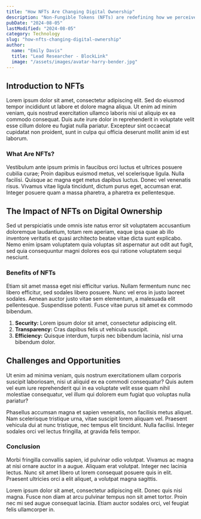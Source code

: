 ```yaml
---
title: "How NFTs Are Changing Digital Ownership"
description: "Non-Fungible Tokens (NFTs) are redefining how we perceive and handle digital ownership across various industries."
pubDate: "2024-08-05"
lastModified: "2024-08-05"
category: Technology
slug: "how-nfts-changing-digital-ownership"
author:
  name: "Emily Davis"
  title: "Lead Researcher - BlockLink"
  image: "/assets/images/avatar-harry-bender.jpg"
---
```


## Introduction to NFTs

Lorem ipsum dolor sit amet, consectetur adipiscing elit. Sed do eiusmod tempor incididunt ut labore et dolore magna aliqua. Ut enim ad minim veniam, quis nostrud exercitation ullamco laboris nisi ut aliquip ex ea commodo consequat. Duis aute irure dolor in reprehenderit in voluptate velit esse cillum dolore eu fugiat nulla pariatur. Excepteur sint occaecat cupidatat non proident, sunt in culpa qui officia deserunt mollit anim id est laborum.

### What Are NFTs?

Vestibulum ante ipsum primis in faucibus orci luctus et ultrices posuere cubilia curae; Proin dapibus euismod metus, vel scelerisque ligula. Nulla facilisi. Quisque ac magna eget metus dapibus luctus. Donec vel venenatis risus. Vivamus vitae ligula tincidunt, dictum purus eget, accumsan erat. Integer posuere quam a massa pharetra, a pharetra ex pellentesque.

## The Impact of NFTs on Digital Ownership

Sed ut perspiciatis unde omnis iste natus error sit voluptatem accusantium doloremque laudantium, totam rem aperiam, eaque ipsa quae ab illo inventore veritatis et quasi architecto beatae vitae dicta sunt explicabo. Nemo enim ipsam voluptatem quia voluptas sit aspernatur aut odit aut fugit, sed quia consequuntur magni dolores eos qui ratione voluptatem sequi nesciunt.

### Benefits of NFTs

Etiam sit amet massa eget nisi efficitur varius. Nullam fermentum nunc nec libero efficitur, sed sodales libero posuere. Nunc vel eros in justo laoreet sodales. Aenean auctor justo vitae sem elementum, a malesuada elit pellentesque. Suspendisse potenti. Fusce vitae purus sit amet ex commodo bibendum.

1. **Security:** Lorem ipsum dolor sit amet, consectetur adipiscing elit.
2. **Transparency:** Cras dapibus felis ut vehicula suscipit.
3. **Efficiency:** Quisque interdum, turpis nec bibendum lacinia, nisl urna bibendum dolor.

## Challenges and Opportunities

Ut enim ad minima veniam, quis nostrum exercitationem ullam corporis suscipit laboriosam, nisi ut aliquid ex ea commodi consequatur? Quis autem vel eum iure reprehenderit qui in ea voluptate velit esse quam nihil molestiae consequatur, vel illum qui dolorem eum fugiat quo voluptas nulla pariatur?

Phasellus accumsan magna et sapien venenatis, non facilisis metus aliquet. Nam scelerisque tristique urna, vitae suscipit lorem aliquam vel. Praesent vehicula dui at nunc tristique, nec tempus elit tincidunt. Nulla facilisi. Integer sodales orci vel lectus fringilla, at gravida felis tempor.

### Conclusion

Morbi fringilla convallis sapien, id pulvinar odio volutpat. Vivamus ac magna at nisi ornare auctor in a augue. Aliquam erat volutpat. Integer nec lacinia lectus. Nunc sit amet libero ut lorem consequat posuere quis in elit. Praesent ultricies orci a elit aliquet, a volutpat magna sagittis.

Lorem ipsum dolor sit amet, consectetur adipiscing elit. Donec quis nisi magna. Fusce non diam at arcu pulvinar tempus non sit amet tortor. Proin nec mi sed augue consequat lacinia. Etiam auctor sodales orci, vel feugiat felis ullamcorper in.

